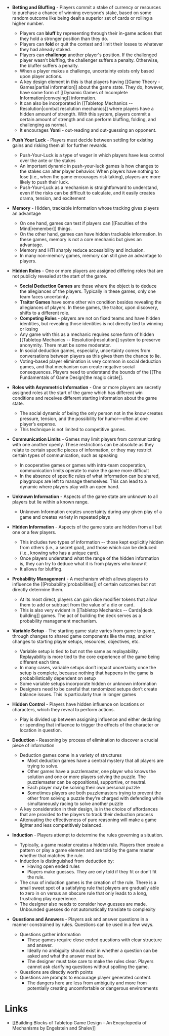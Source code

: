 * **Betting and Bluffing** - Players commit a stake of currency or resources to purchase a chance of winning everyone’s stake, based on some random outcome like being dealt a superior set of cards or rolling a higher number. 
	* Players can **bluff** by representing through their in-game actions that they hold a stronger position than they do.
	* Players can **fold** or quit the contest and limit their losses to whatever they had already staked.
	* Players can **challenge** another player's position. If the challenged player wasn't bluffing, the challenger suffers a penalty. Otherwise, the bluffer suffers a penalty.
	* When a player makes a challenge, uncertainty exists only based upon player actions.
	* A key design element in this is that players having [[Game Theory - Games|partial information]] about the game state. They do, however, have some form of [[Dynamic Games of Incomplete Information|conveying]] information.
	* It can also be incorporated in [[Tabletop Mechanics -- Resolution|combat resolution mechanics]] where players have a hidden amount of strength. With this system, players commit a certain amount of strength and can perform bluffing, folding, and challenging as normal.
	* It encourages **Yomi** - out-reading and out-guessing an opponent.

* **Push Your Luck** - Players must decide between settling for existing gains and risking them all for further rewards. 
	* Push-Your-Luck is a type of wager in which players have less control over the ante or the stakes
	* An important dynamic in push-your-luck games is how changes to the stakes can alter player behavior. When players have nothing to lose (i.e., when the game encourages risk taking), players are more likely to push their luck.
	* Push-Your-Luck as a mechanism is straightforward to understand, even if the risks can be difficult to calculate, and it easily creates drama, tension, and excitement

* **Memory** - Hidden, trackable information whose tracking gives players an advantage
	* On one hand, games can test if players can [[Faculties of the Mind|remember]] things. 
	* On the other hand, games can have hidden trackable information. In these games, memory is not a core mechanic but gives an advantage.
	* Memory and HTI sharply reduce accessibility and inclusion.
	* In many non-memory games, memory can still give an advantage to players.

* **Hidden Roles** - One or more players are assigned differing roles that are not publicly revealed at the start of the game.
	* **Social Deduction Games** are those where the object is to deduce the allegiances of the players. Typically in these games, only one team faces uncertainty.
	* **Traitor Games** have some other win condition besides revealing the allegiances of players. In these games, the traitor, upon discovery, shifts to a different role. 
	* **Competing Roles** - players are not on fixed teams and have hidden identities, but revealing those identities is not directly tied to winning or losing
	* Any game with this as a mechanic requires some form of hidden [[Tabletop Mechanics -- Resolution|resolution]] system to preserve anonymity. There must be some moderator. 
	* In social deduction games, especially, uncertainty comes from conversations between players as this gives them the chance to lie.
	* Voting-based player elimination is very common in social deduction games, and that mechanism can create negative social consequences. Players need to understand the bounds of the [[The Fundamentals of Game Design|the magic circle]].

* **Roles with Asymmetric Information** - One or more players are secretly assigned roles at the start of the game which has different win conditions and receives different starting information about the game state.
	* The social dynamic of being the only person not in the know creates pressure, tension, and the possibility for humor—often at one player’s expense.
	* This technique is not limited to competitive games.

* **Communication Limits** - Games may limit players from communicating with one another openly. These restrictions can be absolute as they relate to certain specific pieces of information, or they may restrict certain types of communication, such as speaking
	* In cooperative games or games with intra-team cooperation, communication limits operate to make the game more difficult
	* In the absence of specific rules of what information can be shared, playgroups are left to manage themselves. This can lead to a dynamic where players play with an open hand.

* **Unknown Information** - Aspects of the game state are unknown to all players but lie within a known range.
	* Unknown Information creates uncertainty during any given play of a game and creates variety in repeated plays

* **Hidden Information** - Aspects of the game state are hidden from all but one or a few players.
	* This includes two types of information -- those kept explicitly hidden from others (i.e., a secret goal), and those which can be deduced (i.e., knowing who has a unique card).
	* Once players understand what the range of the hidden information is, they can try to deduce what it is from players who know it
	* It allows for bluffing.

* **Probability Management** - A mechanism which allows players to influence the [[Probability|probabilities]] of certain outcomes but not directly determine them.
	* At its most direct, players can gain dice modifier tokens that allow them to add or subtract from the value of a die or card.
	* This is also very evident in [[Tabletop Mechanics -- Cards|deck building]] games. The act of building the deck serves as a probability management mechanism.

 * **Variable Setup** - The starting game state varies from game to game, through changes to shared game components like the map, and/or changes to starting player setups, resources, objectives, etc.
	 * Variable setup is tied to but not the same as replayability. Replayability is more tied to the core experience of the game being different each time.
	 * In many cases, variable setups don’t impact uncertainty once the setup is complete, because nothing that happens in the game is probabilistically dependent on setup
	 * Some variable setups incorporate hidden or unknown information
	 * Designers need to be careful that randomized setups don’t create balance issues. This is particularly true in longer games

* **Hidden Control** - Players have hidden influence on locations or characters, which they reveal to perform actions.
	* Play is divided up between assigning influence and either declaring or spending that influence to trigger the effects of the character or location in question.

* **Deduction** - Reasoning by process of elimination to discover a crucial piece of information
	* Deduction games come in a variety of structures
		* Most deduction games have a central mystery that all players are trying to solve.
		* Other games have a puzzlemaster, one player who knows the solution and one or more players solving the puzzle. The puzzlemaster can be oppositional, supportive, or neutral.
		* Each player may be solving their own personal puzzle
		* Sometimes players are both puzzlemasters trying to prevent the other from solving a puzzle they're charged with defending while simultaneously racing to solve another puzzle
	* A key consideration in their design, is in the choice of affordances that are provided to the players to track their deduction process
	* Attenuating the effectiveness of pure reasoning will make a game lighter and less competitively balanced.

* **Induction** - Players attempt to determine the rules governing a situation. 
	* Typically, a game master creates a hidden rule. Players then create a pattern or play a game element and are told by the game master whether that matches the rule.
	* Induction is distinguished from deduction by:
		* Having open ended rules
		* Players make guesses. They are only told if they fit or don’t fit the rule. 
	* The crux of induction games is the creation of the rule. There is a small sweet spot of a satisfying rule that players are gradually able to zero in on versus an obscure rule that only leads to a long, frustrating play experience.
	* The designer also needs to consider how guesses are made. Unbounded guesses do not automatically translate to complexity

* **Questions and Answers** - Players ask and answer questions in a manner constrained by rules. Questions can be used in a few ways.
	* Questions gather information
		* These games require close ended questions with clear structure and answer.
		* Ideally no ambiguity should exist in whether a question can be asked and what the answer must be. 
		* The designer must take care to make the rules clear. Players cannot ask clarifying questions without spoiling the game.
	* Questions are directly worth points
	* Questions are prompts to encourage player generated content.
		* The dangers here are less from ambiguity and more from potentially creating uncomfortable or dangerous environments
# Links
* [[Building Blocks of Tabletop Game Design - An Encyclopedia of Mechanisms by Engelstein and Shalev]]